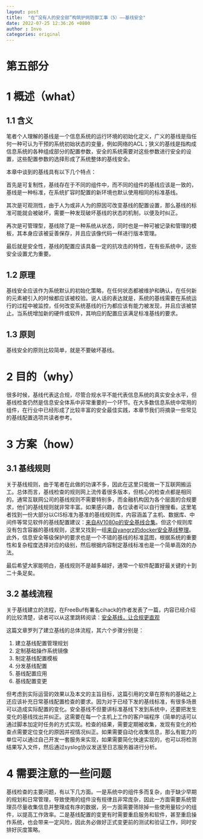 ```yaml
---
layout: post
title:  "在“没有人的安全部”构筑护网防御工事（5）——基线安全"
date: 2022-07-25 12:36:26 +0800
author : Invo
categories: original
---
```


# 第五部分 

# 1 概述（what）

## 1.1 含义

笔者个人理解的基线是一个信息系统的运行环境的初始化定义，广义的基线是指任何一种可认为干预的系统初始状态的变量，例如网络的ACL；狭义的基线是指构成信息系统的各种组成部分的配置参数，安全的系统需要对这些参数进行安全的设置，这些配置参数的选择形成了系统整体的基线安全。

本章中谈到的基线具有以下几个特点：

首先是可复制性，基线存在于不同的组件中，而不同的组件的基线应该是一致的，基线是一种标准，在系统扩容时配置的新环境也默认使用相同的标准基线。

其次是可观测性，由于人为或非人为的原因可改变基线的配置设置，那么基线的标准可能就会被破坏，需要一种发现破坏基线的状态的机制，以便及时纠正。

再次是可管理型，基线除了是一种系统从状态，同时也是一种可被记录和管理的模板，其本身应该被妥善保存，并且应该像代码一样进行版本管理。

最后就是安全性，基线的配置应该具备一定的抗攻击的特性，在有些系统中，这些安全设置尤为重要。  

## 1.2 原理

基线安全应该作为系统默认的初始化策略，在任何状态都被维护和确认，在任何新的元素被引入的时候都应该被校验。说人话的表达就是，系统的基线需要在系统运行的过程中被监控，任何改变系统基线的行为都应该有能力被发现，并且应该被禁止。当系统增加新的硬件或软件，其响应的配置应该满足标准基线的要求。

## 1.3 原则

基线安全的原则比较简单，就是不要破坏基线。

# 2 目的（why）

很多时候，基线代表这合规，尽管合规水平不能代表信息系统的真实安全水平，但基线检查仍然是信息安全体系中非常重要的一个环节。在大多数信息系统中常用的组件，在行业中已经形成了比较丰富的安全最佳实践，本章节我们将摘录一些常见的基线配置选项共读者参考。

# 3 方案（how）

## 3.1 基线规则

关于基线规则，由于笔者在此做的功课不多，因此在这里只能做一下互联网搬运工。总体而言，基线检查的规则网上流传着很多版本，但核心的检查点都是相同的。通常互联网公司的基线规则不需要特别多，而金融机构因为各个层面的合规要求，他们的基线规则就非常丰富。如果感兴趣，各位读者可以自行搜搜看。这里笔者找到一份大部分以CIS标准为基准的基线规则库，内容涵盖了主机、数据库、中间件等常见软件的基线配置建议：[来自AV1080p的安全基线合集](https://github.com/AV1080p/Benchmarks)。但这个规则库没有包含容器的基线规则，这里又找到一组[来自yangrz的docker安全基线整理](https://yangrz.github.io/blog/2018/04/13/docker/)。此外，信息安全等级保护的要求也是一个不错的基线的标准蓝图，根据系统的重要性和复杂程度选择对应的级别，然后根据内容制定基线标准也是一个简单高效的办法。

最后希望大家能明白，基线规则不是越多越好，通常一个软件配置好最关键的十到二十条足矣。

## 3.2 基线流程

关于基线建立的流程，在FreeBuf有署名cihack的作者发表了一篇，内容已经介绍的比较清楚，读者可以从这里跳转阅读：[安全基线，让合规更直观](https://www.freebuf.com/articles/es/216758.html)

这篇文章罗列了建立基线的总体流程，其六个步骤分别是：

1. 建立基线配置管理规划
2. 定制基础操作系统镜像
3. 制定基线配置模板
4. 分发基线配置
5. 基线配置应用
6. 基线配置变更

但考虑到实际运营的效果以及本文的主旨目标，这篇引用的文章在原有的基础之上还应该补充日常基线配置检查的要求。因为对于已经下发的基线标准，有很多场景可以造成实际配置的变化。安全基线不但要讲标准基线下发到系统中，还要把发生变化的基线找出并纠正。这需要在每一个主机上工作的客户端程序（简单的话可以通过脚本加定时任务的方式实现。检查的结果，需要定期被收集，发现有变化的检查点需要定位变化的原因并视情况纠正。如果需要自动化收集信息，那么有能力的单位可以通过自己开发一套服务来实现，如果需要简化快速实现的，也可以将检测结果写入文件，然后通过syslog协议发送至日志服务器进行分析。


# 4 需要注意的一些问题

基线检查的主要问题，有以下几方面。一是系统中的组件多而复杂，由于缺少早期的规划和日常管理，导致使用的组件没有规律且非常庞杂，因此一方面需要系统管理员尽量收集信息并整理成有序的数据，另一方面需要筛除掉一些使用量较少的组件，以提高工作效率。二是基线配置的变更有时需要重启服务和软件，甚至重启操作系统，也会带来一定风险，因此务必做好正式变更前的测试和验证工作，同时安排好灰度策略。

